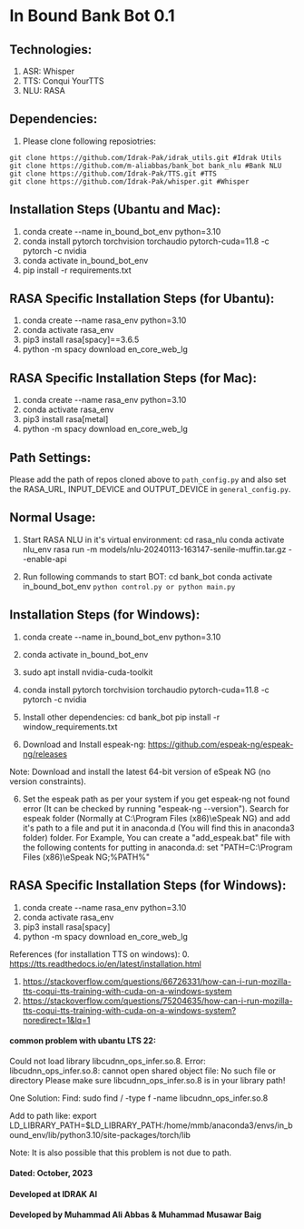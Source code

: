 # In Bound Bank Bot 0.1

## Technologies:
1. ASR: Whisper
2. TTS: Conqui YourTTS
3. NLU: RASA

## Dependencies:
1. Please clone following reposiotries: 
```
git clone https://github.com/Idrak-Pak/idrak_utils.git #Idrak Utils
git clone https://github.com/m-aliabbas/bank_bot bank_nlu #Bank NLU
git clone https://github.com/Idrak-Pak/TTS.git #TTS
git clone https://github.com/Idrak-Pak/whisper.git #Whisper

```
## Installation Steps (Ubantu and Mac):
1. conda create --name in_bound_bot_env python=3.10
2. conda install pytorch torchvision torchaudio pytorch-cuda=11.8 -c pytorch -c nvidia
3. conda activate in_bound_bot_env
4. pip install -r requirements.txt

## RASA Specific Installation Steps (for Ubantu):
1. conda create --name rasa_env python=3.10
2. conda activate rasa_env
3. pip3 install rasa[spacy]==3.6.5
4. python -m spacy download en_core_web_lg

## RASA Specific Installation Steps (for Mac):
1. conda create --name rasa_env python=3.10
2. conda activate rasa_env
3. pip3 install rasa[metal]
4. python -m spacy download en_core_web_lg

## Path Settings:
Please add the path of repos cloned above to `path_config.py` and also set the RASA_URL, INPUT_DEVICE and OUTPUT_DEVICE in `general_config.py`.

## Normal Usage:
1. Start RASA NLU in it's virtual environment:
cd rasa_nlu
conda activate nlu_env
rasa run -m models/nlu-20240113-163147-senile-muffin.tar.gz --enable-api

2. Run following commands to start BOT: 
cd bank_bot
conda activate in_bound_bot_env
```python control.py or python main.py```

## Installation Steps (for Windows):
1. conda create --name in_bound_bot_env python=3.10

2. conda activate in_bound_bot_env

3. sudo apt install nvidia-cuda-toolkit
3. conda install pytorch torchvision torchaudio pytorch-cuda=11.8 -c pytorch -c nvidia

4. Install other dependencies:
cd bank_bot
pip install -r window_requirements.txt

5. Download and Install espeak-ng:
https://github.com/espeak-ng/espeak-ng/releases

Note: Download and install the latest 64-bit version of eSpeak NG (no version constraints).

6. Set the espeak path as per your system if you get espeak-ng not found error (It can be checked by running "espeak-ng --version"). Search for espeak folder (Normally at C:\Program Files (x86)\eSpeak NG) and add it's path to a file and put it in anaconda.d (You will find this in anaconda3 folder) folder. For Example, You can 
create a "add_espeak.bat" file with the following contents for putting in anaconda.d: 
set "PATH=C:\Program Files (x86)\eSpeak NG;%PATH%"



## RASA Specific Installation Steps (for Windows):
1. conda create --name rasa_env python=3.10
2. conda activate rasa_env
3. pip3 install rasa[spacy]
4. python -m spacy download en_core_web_lg

References (for installation TTS on windows):
0. https://tts.readthedocs.io/en/latest/installation.html
1. https://stackoverflow.com/questions/66726331/how-can-i-run-mozilla-tts-coqui-tts-training-with-cuda-on-a-windows-system
2. https://stackoverflow.com/questions/75204635/how-can-i-run-mozilla-tts-coqui-tts-training-with-cuda-on-a-windows-system?noredirect=1&lq=1


#### common problem with ubantu LTS 22:
Could not load library libcudnn_ops_infer.so.8. Error: libcudnn_ops_infer.so.8: cannot open shared object file: No such file or directory
Please make sure libcudnn_ops_infer.so.8 is in your library path!

One Solution:
Find:
sudo find / -type f -name libcudnn_ops_infer.so.8

Add to path like:
export LD_LIBRARY_PATH=$LD_LIBRARY_PATH:/home/mmb/anaconda3/envs/in_bound_env/lib/python3.10/site-packages/torch/lib

Note: It is also possible that this problem is not due to path. 

#### Dated: October, 2023
#### Developed at IDRAK AI
#### Developed by Muhammad Ali Abbas & Muhammad Musawar Baig
